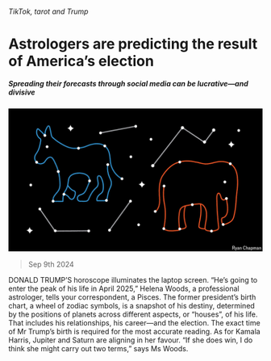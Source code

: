 ###### TikTok, tarot and Trump

# Astrologers are predicting the result of America’s election 

##### Spreading their forecasts through social media can be lucrative—and divisive 

![image](images/20240914_USD001.jpg) 

> Sep 9th 2024 

DONALD TRUMP’S horoscope illuminates the laptop screen. “He’s going to enter the peak of his life in April 2025,” Helena Woods, a professional astrologer, tells your correspondent, a Pisces. The former president’s birth chart, a wheel of zodiac symbols, is a snapshot of his destiny, determined by the positions of planets across different aspects, or “houses”, of his life. That includes his relationships, his career—and the election. The exact time of Mr Trump’s birth is required for the most accurate reading. As for Kamala Harris, Jupiter and Saturn are aligning in her favour. “If she does win, I do think she might carry out two terms,” says Ms Woods.

